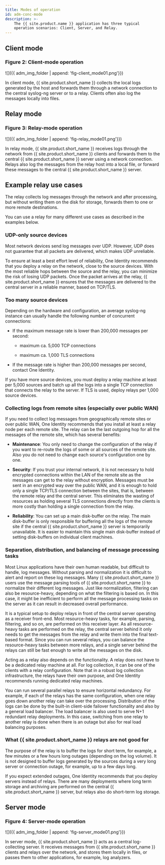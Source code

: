 ```yaml
---
title: Modes of operation
id: adm-conc-mode
description: >-
    The {{ site.product.name }} application has three typical
    operation scenarios: Client, Server, and Relay.
---
```


## Client mode

### Figure 2: Client-mode operation

![]({{ adm_img_folder | append: 'fig-client_mode01.png'}})

In client mode, {{ site.product.short_name }} collects the local logs generated by the host
and forwards them through a network connection to the central syslog-ng
server or to a relay. Clients often also log the messages locally into
files.

## Relay mode

### Figure 3: Relay-mode operation

![]({{ adm_img_folder | append: 'fig-relay_mode01.png'}})

In relay mode, {{ site.product.short_name }} receives logs through the network from
{{ site.product.short_name }} clients and forwards them to the central {{ site.product.short_name }} server
using a network connection. Relays also log the messages from the relay
host into a local file, or forward these messages to the central
{{ site.product.short_name }} server.

## Example relay use cases

The relay collects log messages through the network and after
processing, but without writing them on the disk for storage, forwards
them to one or more remote destinations.

You can use a relay for many different use cases as described in the
examples below.

### UDP-only source devices

Most network devices send log messages over UDP. However, UDP does not
guarantee that all packets are delivered, which makes UDP unreliable.

To ensure at least a best effort level of reliability, One Identity
recommends that you deploy a relay on the network, close to the source
devices. With the most reliable hops between the source and the relay,
you can minimize the risk of losing UDP packets. Once the packet arrives
at the relay, {{ site.product.short_name }} ensures that the messages are delivered to
the central server in a reliable manner, based on TCP/TLS.

### Too many source devices

Depending on the hardware and configuration, an average syslog-ng
instance can usually handle the following number of concurrent
connections:

- If the maximum message rate is lower than 200,000 messages per
    second:

  - maximum ca. 5,000 TCP connections

  - maximum ca. 1,000 TLS connections

- If the message rate is higher than 200,000 messages per second,
    contact One Identity.

If you have more source devices, you must deploy a relay machine at
least per 5,000 sources and batch up all the logs into a single TCP
connection that connects the relay to the server. If TLS is used, deploy
relays per 1,000 source devices.

### Collecting logs from remote sites (especially over public WAN)

If you need to collect log messages from geographically remote sites or
over public WAN, One Identity recommends that you install at least a
relay node per each remote site. The relay can be the last outgoing hop
for all the messages of the remote site, which has several benefits:

- **Maintenance**: You only need to change the configuration of the
    relay if you want to re-route the logs of some or all sources of the
    remote site. Also you do not need to change each source's
    configuration one by one.

- **Security**: If you trust your internal network, it is not
    necessary to hold encrypted connections within the LAN of the remote
    site as the messages can get to the relay without encryption.
    Messages must be sent in an encrypted way over the public WAN, and
    it is enough to hold only a single TCP/TLS connection between the
    sites, that is, between the remote relay and the central server.
    This eliminates the wasting of resources as holding several TLS
    connections directly from the clients is more costly than holding a
    single connection from the relay.

- **Reliability**: You can set up a main disk-buffer on the relay. The
    main disk-buffer is only responsible for buffering all the logs of
    the remote site if the central {{ site.product.short_name }} server is temporarily
    unavailable. It is easier to maintain this single main disk-buffer
    instead of setting disk-buffers on individual client machines.

### Separation, distribution, and balancing of message processing tasks

Most Linux applications have their own human readable, but difficult to
handle, log messages. Without parsing and normalization it is difficult
to alert and report on these log messages. Many {{ site.product.short_name }} users use the
message parsing tools of {{ site.product.short_name }} to normalize their different log
messages. Just like normalization, filtering can also be resource-heavy,
depending on what the filtering is based on. In this case, it might be
inefficient to perform all the message processing tasks on the server as
it can result in decreased overall performance.

It is a typical setup to deploy relays in front of the central server
operating as a receiver front-end. Most resource-heavy tasks, for
example, parsing, filtering, and so on, are performed on this receiver
layer. As all resource-heavy tasks are performed on the relay, the
central server behind it only needs to get the messages from the relay
and write them into the final text-based format. Since you can run
several relays, you can balance the resource-heavy tasks between more
relays, and a single server behind the relays can still be fast enough
to write all the messages on the disk.

Acting as a relay also depends on the functionality. A relay does not
have to be a dedicated relay machine at all. For log collection, it can
be one of the clients with a relay configuration. Note that in a robust
log collection infrastructure, the relays have their own purpose, and
One Identity recommends running dedicated relay machines.

You can run several parallel relays to ensure horizontal redundancy. For
example, if each of the relays has the same configuration, when one
relay goes down another relay can take over the processing. Distribution
of the logs can be done by the built-in client-side failover
functionality and also by a general load balancer. The load balancer is
also used to serve N+1 redundant relay deployments. In this case,
switching from one relay to another relay is done when there is an
outage but also for real load balancing purposes.

### What {{ site.product.short_name }} relays are not good for

The purpose of the relay is to buffer the logs for short term, for
example, a few minutes or a few hours long outages (depending on the log
volume). It is not designed to buffer logs generated by the sources
during a very long server or connection outage, for example, up to a few
days long.

If you expect extended outages, One Identity recommends that you deploy
servers instead of relays. There are many deployments where long term
storage and archiving are performed on the central {{ site.product.short_name }} server, but
relays also do short-term log storage.

## Server mode

### Figure 4: Server-mode operation

![]({{ adm_img_folder | append: 'fig-server_mode01.png'}})

In server mode, {{ site.product.short_name }} acts as a central log-collecting server. It
receives messages from {{ site.product.short_name }} clients and relays over the network,
and stores them locally in files, or passes them to other applications,
for example, log analyzers.
